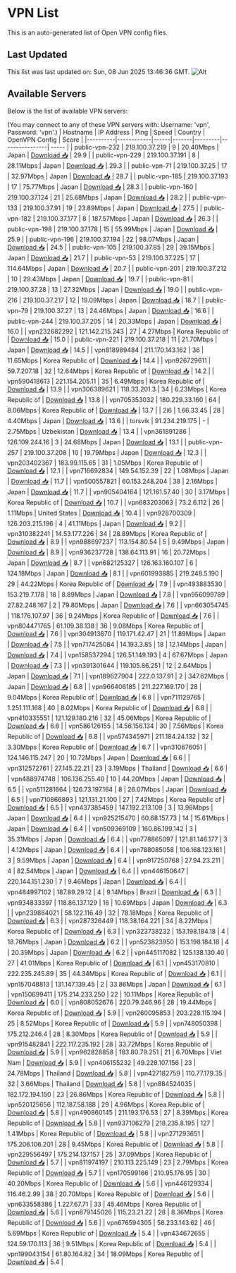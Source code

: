 # VPN List

This is an auto-generated list of Open VPN config files.

## Last Updated

This list was last updated on: Sun, 08 Jun 2025 13:46:36 GMT.
![Alt](https://repobeats.axiom.co/api/embed/186b98318ef1479477931607c1ad7d823f12451f.svg "Repobeats analytics image")

## Available Servers

Below is the list of available VPN servers:

(You may connect to any of these VPN servers with: Username: 'vpn', Password: 'vpn'.)
| Hostname | IP Address | Ping | Speed | Country | OpenVPN Config | Score |
|----------|------------|------|-------|---------|----------------| ----- |
| public-vpn-232 | 219.100.37.219 | 9 | 20.40Mbps | Japan | [Download 📥](./configs/server_0_JP.ovpn) | 29.9 |
| public-vpn-229 | 219.100.37.191 | 8 | 28.11Mbps | Japan | [Download 📥](./configs/server_1_JP.ovpn) | 29.3 |
| public-vpn-71 | 219.100.37.25 | 17 | 32.97Mbps | Japan | [Download 📥](./configs/server_2_JP.ovpn) | 28.7 |
| public-vpn-185 | 219.100.37.193 | 17 | 75.77Mbps | Japan | [Download 📥](./configs/server_3_JP.ovpn) | 28.3 |
| public-vpn-160 | 219.100.37.124 | 21 | 25.68Mbps | Japan | [Download 📥](./configs/server_4_JP.ovpn) | 28.2 |
| public-vpn-133 | 219.100.37.91 | 19 | 23.89Mbps | Japan | [Download 📥](./configs/server_5_JP.ovpn) | 27.5 |
| public-vpn-182 | 219.100.37.177 | 8 | 187.57Mbps | Japan | [Download 📥](./configs/server_6_JP.ovpn) | 26.3 |
| public-vpn-198 | 219.100.37.178 | 15 | 55.99Mbps | Japan | [Download 📥](./configs/server_7_JP.ovpn) | 25.9 |
| public-vpn-196 | 219.100.37.194 | 22 | 98.07Mbps | Japan | [Download 📥](./configs/server_8_JP.ovpn) | 24.5 |
| public-vpn-105 | 219.100.37.85 | 29 | 39.15Mbps | Japan | [Download 📥](./configs/server_9_JP.ovpn) | 21.7 |
| public-vpn-53 | 219.100.37.225 | 17 | 114.64Mbps | Japan | [Download 📥](./configs/server_10_JP.ovpn) | 20.7 |
| public-vpn-201 | 219.100.37.212 | 10 | 29.43Mbps | Japan | [Download 📥](./configs/server_11_JP.ovpn) | 19.7 |
| public-vpn-81 | 219.100.37.28 | 13 | 27.32Mbps | Japan | [Download 📥](./configs/server_12_JP.ovpn) | 19.0 |
| public-vpn-216 | 219.100.37.217 | 12 | 19.09Mbps | Japan | [Download 📥](./configs/server_13_JP.ovpn) | 18.7 |
| public-vpn-79 | 219.100.37.27 | 13 | 24.46Mbps | Japan | [Download 📥](./configs/server_14_JP.ovpn) | 16.6 |
| public-vpn-244 | 219.100.37.205 | 14 | 20.33Mbps | Japan | [Download 📥](./configs/server_15_JP.ovpn) | 16.0 |
| vpn232682292 | 121.142.215.243 | 27 | 4.27Mbps | Korea Republic of | [Download 📥](./configs/server_16_KR.ovpn) | 15.0 |
| public-vpn-221 | 219.100.37.218 | 11 | 21.70Mbps | Japan | [Download 📥](./configs/server_17_JP.ovpn) | 14.5 |
| vpn818989484 | 211.170.143.162 | 36 | 11.65Mbps | Korea Republic of | [Download 📥](./configs/server_18_KR.ovpn) | 14.4 |
| vpn926729611 | 59.7.207.18 | 32 | 12.64Mbps | Korea Republic of | [Download 📥](./configs/server_19_KR.ovpn) | 14.2 |
| vpn590418613 | 221.154.205.11 | 35 | 6.49Mbps | Korea Republic of | [Download 📥](./configs/server_20_KR.ovpn) | 13.9 |
| vpn306389621 | 118.33.201.3 | 34 | 6.23Mbps | Korea Republic of | [Download 📥](./configs/server_21_KR.ovpn) | 13.8 |
| vpn705353032 | 180.229.33.160 | 64 | 8.06Mbps | Korea Republic of | [Download 📥](./configs/server_22_KR.ovpn) | 13.7 |
| 2i6 | 1.66.33.45 | 28 | 4.40Mbps | Japan | [Download 📥](./configs/server_23_JP.ovpn) | 13.6 |
| torsvik | 91.234.219.175 | - | 2.75Mbps | Uzbekistan | [Download 📥](./configs/server_24_UZ.ovpn) | 13.4 |
| vpn361891286 | 126.109.244.16 | 3 | 24.68Mbps | Japan | [Download 📥](./configs/server_25_JP.ovpn) | 13.1 |
| public-vpn-257 | 219.100.37.208 | 10 | 19.79Mbps | Japan | [Download 📥](./configs/server_26_JP.ovpn) | 12.3 |
| vpn203402367 | 183.99.115.65 | 31 | 1.05Mbps | Korea Republic of | [Download 📥](./configs/server_27_KR.ovpn) | 12.1 |
| vpn716692834 | 149.54.152.39 | 22 | 1.08Mbps | Japan | [Download 📥](./configs/server_28_JP.ovpn) | 11.7 |
| vpn500557821 | 60.153.248.204 | 38 | 2.16Mbps | Japan | [Download 📥](./configs/server_29_JP.ovpn) | 11.7 |
| vpn905404164 | 121.161.57.40 | 30 | 3.17Mbps | Korea Republic of | [Download 📥](./configs/server_30_KR.ovpn) | 10.7 |
| vpn683203063 | 73.2.6.112 | 26 | 1.11Mbps | United States | [Download 📥](./configs/server_31_US.ovpn) | 10.4 |
| vpn928700309 | 126.203.215.196 | 4 | 41.11Mbps | Japan | [Download 📥](./configs/server_32_JP.ovpn) | 9.2 |
| vpn310382241 | 14.53.177.226 | 34 | 28.89Mbps | Korea Republic of | [Download 📥](./configs/server_33_KR.ovpn) | 8.9 |
| vpn988697237 | 113.154.80.54 | 5 | 9.49Mbps | Japan | [Download 📥](./configs/server_34_JP.ovpn) | 8.9 |
| vpn936237728 | 138.64.113.91 | 16 | 20.72Mbps | Japan | [Download 📥](./configs/server_35_JP.ovpn) | 8.7 |
| vpn682125327 | 126.163.160.107 | 6 | 124.18Mbps | Japan | [Download 📥](./configs/server_36_JP.ovpn) | 8.1 |
| vpn601993885 | 219.248.5.190 | 29 | 44.22Mbps | Korea Republic of | [Download 📥](./configs/server_37_KR.ovpn) | 7.9 |
| vpn493883530 | 153.219.7.178 | 18 | 8.89Mbps | Japan | [Download 📥](./configs/server_38_JP.ovpn) | 7.8 |
| vpn956099789 | 27.82.248.167 | 2 | 79.80Mbps | Japan | [Download 📥](./configs/server_39_JP.ovpn) | 7.6 |
| vpn663054745 | 118.176.107.97 | 36 | 9.24Mbps | Korea Republic of | [Download 📥](./configs/server_40_KR.ovpn) | 7.6 |
| vpn804471765 | 61.109.38.138 | 36 | 9.08Mbps | Korea Republic of | [Download 📥](./configs/server_41_KR.ovpn) | 7.6 |
| vpn304913670 | 119.171.42.47 | 21 | 11.89Mbps | Japan | [Download 📥](./configs/server_42_JP.ovpn) | 7.5 |
| vpn717425084 | 14.193.3.85 | 18 | 12.14Mbps | Japan | [Download 📥](./configs/server_43_JP.ovpn) | 7.4 |
| vpn158537294 | 126.51.149.193 | 4 | 67.67Mbps | Japan | [Download 📥](./configs/server_44_JP.ovpn) | 7.3 |
| vpn391301644 | 119.105.86.251 | 12 | 2.64Mbps | Japan | [Download 📥](./configs/server_45_JP.ovpn) | 7.1 |
| vpn189627904 | 222.0.137.91 | 2 | 347.62Mbps | Japan | [Download 📥](./configs/server_46_JP.ovpn) | 6.8 |
| vpn966406185 | 211.227.169.170 | 28 | 9.04Mbps | Korea Republic of | [Download 📥](./configs/server_47_KR.ovpn) | 6.8 |
| vpn711129765 | 1.251.111.168 | 40 | 8.02Mbps | Korea Republic of | [Download 📥](./configs/server_48_KR.ovpn) | 6.8 |
| vpn410335551 | 121.129.180.216 | 32 | 45.06Mbps | Korea Republic of | [Download 📥](./configs/server_49_KR.ovpn) | 6.8 |
| vpn586126155 | 14.56.156.134 | 30 | 7.56Mbps | Korea Republic of | [Download 📥](./configs/server_50_KR.ovpn) | 6.8 |
| vpn574345971 | 211.184.24.132 | 32 | 3.30Mbps | Korea Republic of | [Download 📥](./configs/server_51_KR.ovpn) | 6.7 |
| vpn310676051 | 124.146.115.247 | 20 | 10.72Mbps | Japan | [Download 📥](./configs/server_52_JP.ovpn) | 6.6 |
| vpn312572761 | 27.145.22.21 | 23 | 3.19Mbps | Thailand | [Download 📥](./configs/server_53_TH.ovpn) | 6.6 |
| vpn488974748 | 106.136.255.40 | 10 | 44.20Mbps | Japan | [Download 📥](./configs/server_54_JP.ovpn) | 6.5 |
| vpn511281664 | 126.73.197.164 | 8 | 26.07Mbps | Japan | [Download 📥](./configs/server_55_JP.ovpn) | 6.5 |
| vpn710866893 | 121.131.21.100 | 27 | 7.42Mbps | Korea Republic of | [Download 📥](./configs/server_56_KR.ovpn) | 6.5 |
| vpn437385459 | 147.192.213.109 | 3 | 13.96Mbps | Japan | [Download 📥](./configs/server_57_JP.ovpn) | 6.4 |
| vpn925215470 | 60.68.157.73 | 14 | 15.61Mbps | Japan | [Download 📥](./configs/server_58_JP.ovpn) | 6.4 |
| vpn509369109 | 160.86.199.142 | 3 | 35.31Mbps | Japan | [Download 📥](./configs/server_59_JP.ovpn) | 6.4 |
| vpn778865097 | 121.81.146.177 | 3 | 4.12Mbps | Japan | [Download 📥](./configs/server_60_JP.ovpn) | 6.4 |
| vpn788085058 | 106.168.123.161 | 3 | 9.59Mbps | Japan | [Download 📥](./configs/server_61_JP.ovpn) | 6.4 |
| vpn917250768 | 27.94.23.211 | 4 | 82.54Mbps | Japan | [Download 📥](./configs/server_62_JP.ovpn) | 6.4 |
| vpn446150647 | 220.144.151.230 | 7 | 9.46Mbps | Japan | [Download 📥](./configs/server_63_JP.ovpn) | 6.4 |
| vpn484997102 | 187.89.29.12 | 4 | 9.14Mbps | Brazil | [Download 📥](./configs/server_64_BR.ovpn) | 6.3 |
| vpn934833397 | 118.86.137.129 | 16 | 10.69Mbps | Japan | [Download 📥](./configs/server_65_JP.ovpn) | 6.3 |
| vpn239884021 | 58.122.116.49 | 32 | 78.18Mbps | Korea Republic of | [Download 📥](./configs/server_66_KR.ovpn) | 6.3 |
| vpn287326449 | 118.38.164.221 | 34 | 8.22Mbps | Korea Republic of | [Download 📥](./configs/server_67_KR.ovpn) | 6.3 |
| vpn323738232 | 153.198.184.18 | 4 | 18.76Mbps | Japan | [Download 📥](./configs/server_68_JP.ovpn) | 6.2 |
| vpn523823950 | 153.198.184.18 | 4 | 20.39Mbps | Japan | [Download 📥](./configs/server_69_JP.ovpn) | 6.2 |
| vpn445117082 | 125.138.130.40 | 27 | 41.01Mbps | Korea Republic of | [Download 📥](./configs/server_70_KR.ovpn) | 6.1 |
| vpn453170810 | 222.235.245.89 | 35 | 44.34Mbps | Korea Republic of | [Download 📥](./configs/server_71_KR.ovpn) | 6.1 |
| vpn157048813 | 131.147.139.45 | 2 | 33.86Mbps | Japan | [Download 📥](./configs/server_72_JP.ovpn) | 6.1 |
| vpn150699411 | 175.214.233.250 | 22 | 10.11Mbps | Korea Republic of | [Download 📥](./configs/server_73_KR.ovpn) | 6.0 |
| vpn808052676 | 220.79.246.96 | 28 | 19.44Mbps | Korea Republic of | [Download 📥](./configs/server_74_KR.ovpn) | 5.9 |
| vpn260095853 | 203.228.115.194 | 25 | 8.52Mbps | Korea Republic of | [Download 📥](./configs/server_75_KR.ovpn) | 5.9 |
| vpn748050398 | 175.212.246.4 | 28 | 8.30Mbps | Korea Republic of | [Download 📥](./configs/server_76_KR.ovpn) | 5.9 |
| vpn915482841 | 222.117.235.192 | 28 | 33.72Mbps | Korea Republic of | [Download 📥](./configs/server_77_KR.ovpn) | 5.9 |
| vpn962828858 | 183.80.79.251 | 21 | 6.70Mbps | Viet Nam | [Download 📥](./configs/server_78_VN.ovpn) | 5.9 |
| vpn406155232 | 49.228.107.156 | 23 | 24.78Mbps | Thailand | [Download 📥](./configs/server_79_TH.ovpn) | 5.8 |
| vpn427182759 | 110.77.179.35 | 32 | 3.66Mbps | Thailand | [Download 📥](./configs/server_80_TH.ovpn) | 5.8 |
| vpn884524035 | 182.172.194.150 | 23 | 26.86Mbps | Korea Republic of | [Download 📥](./configs/server_81_KR.ovpn) | 5.8 |
| vpn520125656 | 112.187.58.188 | 29 | 4.96Mbps | Korea Republic of | [Download 📥](./configs/server_82_KR.ovpn) | 5.8 |
| vpn490860145 | 211.193.176.53 | 27 | 8.39Mbps | Korea Republic of | [Download 📥](./configs/server_83_KR.ovpn) | 5.8 |
| vpn937106279 | 218.235.8.195 | 127 | 1.41Mbps | Korea Republic of | [Download 📥](./configs/server_84_KR.ovpn) | 5.8 |
| vpn271293651 | 175.206.106.201 | 28 | 9.45Mbps | Korea Republic of | [Download 📥](./configs/server_85_KR.ovpn) | 5.8 |
| vpn229556497 | 175.214.137.157 | 25 | 37.09Mbps | Korea Republic of | [Download 📥](./configs/server_86_KR.ovpn) | 5.7 |
| vpn811974197 | 210.113.225.149 | 23 | 2.79Mbps | Korea Republic of | [Download 📥](./configs/server_87_KR.ovpn) | 5.7 |
| vpn170599166 | 210.95.176.95 | 30 | 40.20Mbps | Korea Republic of | [Download 📥](./configs/server_88_KR.ovpn) | 5.6 |
| vpn446129334 | 116.46.2.99 | 38 | 20.70Mbps | Korea Republic of | [Download 📥](./configs/server_89_KR.ovpn) | 5.6 |
| vpn633558386 | 1.227.67.71 | 33 | 45.46Mbps | Korea Republic of | [Download 📥](./configs/server_90_KR.ovpn) | 5.6 |
| vpn879145026 | 115.23.21.22 | 28 | 8.36Mbps | Korea Republic of | [Download 📥](./configs/server_91_KR.ovpn) | 5.6 |
| vpn676594305 | 58.233.143.62 | 46 | 5.69Mbps | Korea Republic of | [Download 📥](./configs/server_92_KR.ovpn) | 5.4 |
| vpn434672655 | 124.59.170.113 | 36 | 9.51Mbps | Korea Republic of | [Download 📥](./configs/server_93_KR.ovpn) | 5.4 |
| vpn199043154 | 61.80.164.82 | 34 | 18.09Mbps | Korea Republic of | [Download 📥](./configs/server_94_KR.ovpn) | 5.4 |
